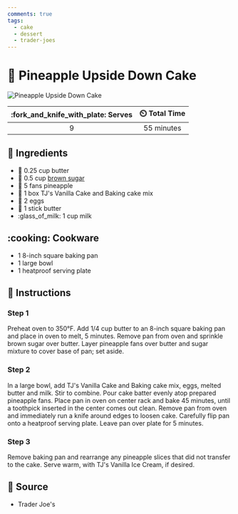 ```yaml
---
comments: true
tags:
  - cake
  - dessert
  - trader-joes
---
```

# :pineapple: Pineapple Upside Down Cake

![Pineapple Upside Down Cake](../../assets/images/pineapple-upside-down-cake.png)

| :fork_and_knife_with_plate: Serves | :timer_clock: Total Time |
|:----------------------------------:|:-----------------------: |
| 9 | 55 minutes |

## :salt: Ingredients

- :butter: 0.25 cup butter
- :maple_leaf: 0.5 cup [brown sugar][1]
- :pineapple: 5 fans pineapple
- :cake: 1 box TJ's Vanilla Cake and Baking cake mix
- :egg: 2 eggs
- :butter: 1 stick butter
- :glass_of_milk: 1 cup milk

## :cooking: Cookware

- 1 8-inch square baking pan
- 1 large bowl
- 1 heatproof serving plate

## :pencil: Instructions

### Step 1

Preheat oven to 350°F. Add 1/4 cup butter to an 8-inch square baking pan and place in oven to melt, 5 minutes. Remove
pan from oven and sprinkle brown sugar over butter. Layer pineapple fans over butter and sugar mixture to cover base
of pan; set aside.

### Step 2

In a large bowl, add TJ's Vanilla Cake and Baking cake mix, eggs, melted butter and milk. Stir to combine. Pour cake
batter evenly atop prepared pineapple fans. Place pan in oven on center rack and bake 45 minutes, until a toothpick
inserted in the center comes out clean. Remove pan from oven and immediately run a knife around edges to loosen cake.
Carefully flip pan onto a heatproof serving plate. Leave pan over plate for 5 minutes.

### Step 3

Remove baking pan and rearrange any pineapple slices that did not transfer to the cake. Serve warm, with TJ's Vanilla
Ice Cream, if desired.

## :link: Source

- Trader Joe's

[1]: <../../ingredients/brown-sugar.md>
